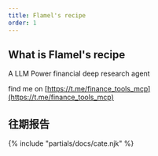 ```yaml
---
title: Flamel's recipe
order: 1
---
```

## What is Flamel's recipe

A LLM Power financial deep research agent

find me on [https://t.me/finance_tools_mcp](https://t.me/finance_tools_mcp)

## 往期报告

{% include "partials/docs/cate.njk" %}

